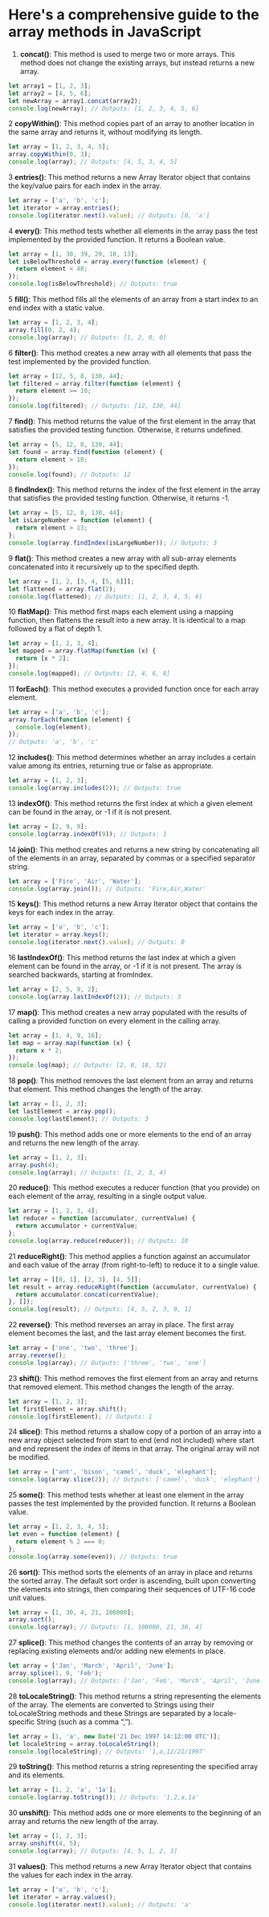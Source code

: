 # Here's a comprehensive guide to the array methods in JavaScript

1. **concat()**: This method is used to merge two or more arrays. This method does not change the existing arrays, but instead returns a new array.

```javascript
let array1 = [1, 2, 3];
let array2 = [4, 5, 6];
let newArray = array1.concat(array2);
console.log(newArray); // Outputs: [1, 2, 3, 4, 5, 6]
```

2 **copyWithin()**: This method copies part of an array to another location in the same array and returns it, without modifying its length.

```javascript
let array = [1, 2, 3, 4, 5];
array.copyWithin(0, 3);
console.log(array); // Outputs: [4, 5, 3, 4, 5]
```

3 **entries()**: This method returns a new Array Iterator object that contains the key/value pairs for each index in the array.

```javascript
let array = ['a', 'b', 'c'];
let iterator = array.entries();
console.log(iterator.next().value); // Outputs: [0, 'a']
```

4 **every()**: This method tests whether all elements in the array pass the test implemented by the provided function. It returns a Boolean value.

```javascript
let array = [1, 30, 39, 29, 10, 13];
let isBelowThreshold = array.every(function (element) {
  return element < 40;
});
console.log(isBelowThreshold); // Outputs: true
```

5 **fill()**: This method fills all the elements of an array from a start index to an end index with a static value.

```javascript
let array = [1, 2, 3, 4];
array.fill(0, 2, 4);
console.log(array); // Outputs: [1, 2, 0, 0]
```

6 **filter()**: This method creates a new array with all elements that pass the test implemented by the provided function.

```javascript
let array = [12, 5, 8, 130, 44];
let filtered = array.filter(function (element) {
  return element >= 10;
});
console.log(filtered); // Outputs: [12, 130, 44]
```

7 **find()**: This method returns the value of the first element in the array that satisfies the provided testing function. Otherwise, it returns undefined.

```javascript
let array = [5, 12, 8, 130, 44];
let found = array.find(function (element) {
  return element > 10;
});
console.log(found); // Outputs: 12
```

8 **findIndex()**: This method returns the index of the first element in the array that satisfies the provided testing function. Otherwise, it returns -1.

```javascript
let array = [5, 12, 8, 130, 44];
let isLargeNumber = function (element) {
  return element > 13;
};
console.log(array.findIndex(isLargeNumber)); // Outputs: 3
```

9 **flat()**: This method creates a new array with all sub-array elements concatenated into it recursively up to the specified depth.

```javascript
let array = [1, 2, [3, 4, [5, 6]]];
let flattened = array.flat(2);
console.log(flattened); // Outputs: [1, 2, 3, 4, 5, 6]
```

10 **flatMap()**: This method first maps each element using a mapping function, then flattens the result into a new array. It is identical to a map followed by a flat of depth 1.

```javascript
let array = [1, 2, 3, 4];
let mapped = array.flatMap(function (x) {
  return [x * 2];
});
console.log(mapped); // Outputs: [2, 4, 6, 8]
```

11 **forEach()**: This method executes a provided function once for each array element.

```javascript
let array = ['a', 'b', 'c'];
array.forEach(function (element) {
  console.log(element);
});
// Outputs: 'a', 'b', 'c'
```

12 **includes()**: This method determines whether an array includes a certain value among its entries, returning true or false as appropriate.

```javascript
let array = [1, 2, 3];
console.log(array.includes(2)); // Outputs: true
```

13 **indexOf()**: This method returns the first index at which a given element can be found in the array, or -1 if it is not present.

```javascript
let array = [2, 9, 9];
console.log(array.indexOf(9)); // Outputs: 1
```

14 **join()**: This method creates and returns a new string by concatenating all of the elements in an array, separated by commas or a specified separator string.

```javascript
let array = ['Fire', 'Air', 'Water'];
console.log(array.join()); // Outputs: 'Fire,Air,Water'
```

15 **keys()**: This method returns a new Array Iterator object that contains the keys for each index in the array.

```javascript
let array = ['a', 'b', 'c'];
let iterator = array.keys();
console.log(iterator.next().value); // Outputs: 0
```

16 **lastIndexOf()**: This method returns the last index at which a given element can be found in the array, or -1 if it is not present. The array is searched backwards, starting at fromIndex.

```javascript
let array = [2, 5, 9, 2];
console.log(array.lastIndexOf(2)); // Outputs: 3
```

17 **map()**: This method creates a new array populated with the results of calling a provided function on every element in the calling array.

```javascript
let array = [1, 4, 9, 16];
let map = array.map(function (x) {
  return x * 2;
});
console.log(map); // Outputs: [2, 8, 18, 32]
```

18 **pop()**: This method removes the last element from an array and returns that element. This method changes the length of the array.

```javascript
let array = [1, 2, 3];
let lastElement = array.pop();
console.log(lastElement); // Outputs: 3
```

19 **push()**: This method adds one or more elements to the end of an array and returns the new length of the array.

```javascript
let array = [1, 2, 3];
array.push(4);
console.log(array); // Outputs: [1, 2, 3, 4]
```

20 **reduce()**: This method executes a reducer function (that you provide) on each element of the array, resulting in a single output value.

```javascript
let array = [1, 2, 3, 4];
let reducer = function (accumulator, currentValue) {
  return accumulator + currentValue;
};
console.log(array.reduce(reducer)); // Outputs: 10
```

21 **reduceRight()**: This method applies a function against an accumulator and each value of the array (from right-to-left) to reduce it to a single value.

```javascript
let array = [[0, 1], [2, 3], [4, 5]];
let result = array.reduceRight(function (accumulator, currentValue) {
  return accumulator.concat(currentValue);
}, []);
console.log(result); // Outputs: [4, 5, 2, 3, 0, 1]
```

22 **reverse()**: This method reverses an array in place. The first array element becomes the last, and the last array element becomes the first.

```javascript
let array = ['one', 'two', 'three'];
array.reverse();
console.log(array); // Outputs: ['three', 'two', 'one']
```

23 **shift()**: This method removes the first element from an array and returns that removed element. This method changes the length of the array.

```javascript
let array = [1, 2, 3];
let firstElement = array.shift();
console.log(firstElement); // Outputs: 1
```

24 **slice()**: This method returns a shallow copy of a portion of an array into a new array object selected from start to end (end not included) where start and end represent the index of items in that array. The original array will not be modified.

```javascript
let array = ['ant', 'bison', 'camel', 'duck', 'elephant'];
console.log(array.slice(2)); // Outputs: ['camel', 'duck', 'elephant']
```

25 **some()**: This method tests whether at least one element in the array passes the test implemented by the provided function. It returns a Boolean value.

```javascript
let array = [1, 2, 3, 4, 5];
let even = function (element) {
  return element % 2 === 0;
};
console.log(array.some(even)); // Outputs: true
```

26 **sort()**: This method sorts the elements of an array in place and returns the sorted array. The default sort order is ascending, built upon converting the elements into strings, then comparing their sequences of UTF-16 code unit values.

```javascript
let array = [1, 30, 4, 21, 100000];
array.sort();
console.log(array); // Outputs: [1, 100000, 21, 30, 4]
```

27 **splice()**: This method changes the contents of an array by removing or replacing existing elements and/or adding new elements in place.

```javascript
let array = ['Jan', 'March', 'April', 'June'];
array.splice(1, 0, 'Feb');
console.log(array); // Outputs: ['Jan', 'Feb', 'March', 'April', 'June']
```

28 **toLocaleString()**: This method returns a string representing the elements of the array. The elements are converted to Strings using their toLocaleString methods and these Strings are separated by a locale-specific String (such as a comma “,”).

```javascript
let array = [1, 'a', new Date('21 Dec 1997 14:12:00 UTC')];
let localeString = array.toLocaleString();
console.log(localeString); // Outputs: '1,a,12/21/1997'
```

29 **toString()**: This method returns a string representing the specified array and its elements.

```javascript
let array = [1, 2, 'a', '1a'];
console.log(array.toString()); // Outputs: '1,2,a,1a'
```

30 **unshift()**: This method adds one or more elements to the beginning of an array and returns the new length of the array.

```javascript
let array = [1, 2, 3];
array.unshift(4, 5);
console.log(array); // Outputs: [4, 5, 1, 2, 3]
```

31 **values()**: This method returns a new Array Iterator object that contains the values for each index in the array.

```javascript
let array = ['a', 'b', 'c'];
let iterator = array.values();
console.log(iterator.next().value); // Outputs: 'a'
```
